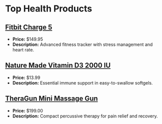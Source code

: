 # Top Health Products

## [Fitbit Charge 5](https://www.amazon.com/dp/B09BXQ4HMB?tag=mychanneld-20)
- **Price:** $149.95
- **Description:** Advanced fitness tracker with stress management and heart rate.

## [Nature Made Vitamin D3 2000 IU](https://www.amazon.com/dp/B0038NF9Z8?tag=mychanneld-20)
- **Price:** $13.99
- **Description:** Essential immune support in easy-to-swallow softgels.

## [TheraGun Mini Massage Gun](https://www.amazon.com/dp/B086T4R5ZP?tag=mychanneld-20)
- **Price:** $199.00
- **Description:** Compact percussive therapy for pain relief and recovery.

